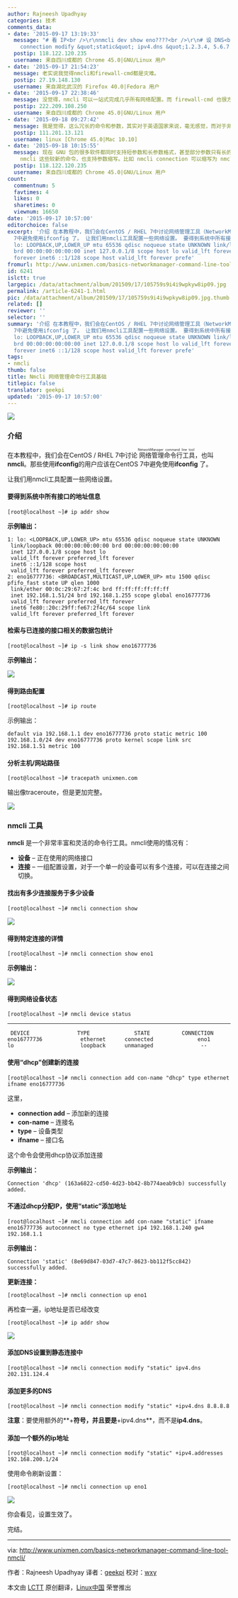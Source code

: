 ```yaml
---
author: Rajneesh Upadhyay
categories: 技术
comments_data:
- date: '2015-09-17 13:19:33'
  message: "# 看 IP<br />\r\nnmcli dev show eno????<br />\r\n# 设 DNS<br />\r\nnmcli
    connection modify &quot;static&quot; ipv4.dns &quot;1.2.3.4, 5.6.7.8&quot;"
  postip: 118.122.120.235
  username: 来自四川成都的 Chrome 45.0|GNU/Linux 用户
- date: '2015-09-17 21:54:23'
  message: 老实说我觉得nmcli和firewall-cmd都是灾难。
  postip: 27.19.148.130
  username: 来自湖北武汉的 Firefox 40.0|Fedora 用户
- date: '2015-09-17 22:38:46'
  message: 没觉得，nmcli 可以一站式完成几乎所有网络配置。而 firewall-cmd 也很方便。不是所有人都精通 iptables。
  postip: 222.209.108.250
  username: 来自四川成都的 Chrome 45.0|GNU/Linux 用户
- date: '2015-09-18 09:27:42'
  message: 我是觉得，这么冗长的命令和参数，其实对于英语国家来说，毫无感觉，而对于非英语国家，总是不太友好。
  postip: 111.201.13.121
  username: linux [Chrome 45.0|Mac 10.10]
- date: '2015-09-18 10:15:55'
  message: 现在 GNU 包的很多软件都同时支持短参数和长参数格式，甚至部分参数只有长的没有短的。长参数格式有一个好处是，具有一定的自解释功能，方便用户了解命令具体执行什么操作。而且像
    nmcli 这些较新的命令，也支持参数缩写。比如 nmcli connection 可以缩写为 nmcli co。
  postip: 118.122.120.235
  username: 来自四川成都的 Chrome 45.0|GNU/Linux 用户
count:
  commentnum: 5
  favtimes: 4
  likes: 0
  sharetimes: 0
  viewnum: 16650
date: '2015-09-17 10:57:00'
editorchoice: false
excerpt: '介绍 在本教程中，我们会在CentOS / RHEL 7中讨论网络管理工具（NetworkManager command line tool），也叫nmcli。那些使用ifconfig的用户应该在CentOS
  7中避免使用ifconfig 了。 让我们用nmcli工具配置一些网络设置。 要得到系统中所有接口的地址信息 # ip addr show  示例输出： 1:
  lo: LOOPBACK,UP,LOWER_UP mtu 65536 qdisc noqueue state UNKNOWN link/loopback 00:00:00:00:00:00
  brd 00:00:00:00:00:00 inet 127.0.0.1/8 scope host lo valid_lft forever preferred_lft
  forever inet6 ::1/128 scope host valid_lft forever prefe'
fromurl: http://www.unixmen.com/basics-networkmanager-command-line-tool-nmcli/
id: 6241
islctt: true
largepic: /data/attachment/album/201509/17/105759s9i4i9wpkyw8ip09.jpg
permalink: /article-6241-1.html
pic: /data/attachment/album/201509/17/105759s9i4i9wpkyw8ip09.jpg.thumb.jpg
related: []
reviewer: ''
selector: ''
summary: '介绍 在本教程中，我们会在CentOS / RHEL 7中讨论网络管理工具（NetworkManager command line tool），也叫nmcli。那些使用ifconfig的用户应该在CentOS
  7中避免使用ifconfig 了。 让我们用nmcli工具配置一些网络设置。 要得到系统中所有接口的地址信息 # ip addr show  示例输出： 1:
  lo: LOOPBACK,UP,LOWER_UP mtu 65536 qdisc noqueue state UNKNOWN link/loopback 00:00:00:00:00:00
  brd 00:00:00:00:00:00 inet 127.0.0.1/8 scope host lo valid_lft forever preferred_lft
  forever inet6 ::1/128 scope host valid_lft forever prefe'
tags:
- nmcli
thumb: false
title: Nmcli 网络管理命令行工具基础
titlepic: false
translator: geekpi
updated: '2015-09-17 10:57:00'
---
```


![](/data/attachment/album/201509/17/105759s9i4i9wpkyw8ip09.jpg)


### 介绍


在本教程中，我们会在CentOS / RHEL 7中讨论<ruby> 网络管理命令行工具 <rp>  （ </rp> <rt>  NetworkManager command line tool </rt> <rp>  ） </rp></ruby>，也叫**nmcli**。那些使用**ifconfig**的用户应该在CentOS 7中避免使用**ifconfig** 了。


让我们用nmcli工具配置一些网络设置。


#### 要得到系统中所有接口的地址信息



```
[root@localhost ~]# ip addr show

```

**示例输出：**



```
1: lo: <LOOPBACK,UP,LOWER_UP> mtu 65536 qdisc noqueue state UNKNOWN 
 link/loopback 00:00:00:00:00:00 brd 00:00:00:00:00:00
 inet 127.0.0.1/8 scope host lo
 valid_lft forever preferred_lft forever
 inet6 ::1/128 scope host 
 valid_lft forever preferred_lft forever
2: eno16777736: <BROADCAST,MULTICAST,UP,LOWER_UP> mtu 1500 qdisc pfifo_fast state UP qlen 1000
 link/ether 00:0c:29:67:2f:4c brd ff:ff:ff:ff:ff:ff
 inet 192.168.1.51/24 brd 192.168.1.255 scope global eno16777736
 valid_lft forever preferred_lft forever
 inet6 fe80::20c:29ff:fe67:2f4c/64 scope link 
 valid_lft forever preferred_lft forever

```

#### 检索与已连接的接口相关的数据包统计



```
[root@localhost ~]# ip -s link show eno16777736

```

**示例输出：**


![](/data/attachment/album/201509/17/105801w5ppjse4gpp8q2wp.png)


#### 得到路由配置



```
[root@localhost ~]# ip route

```

示例输出：



```
default via 192.168.1.1 dev eno16777736 proto static metric 100 
192.168.1.0/24 dev eno16777736 proto kernel scope link src 192.168.1.51 metric 100

```

#### 分析主机/网站路径



```
[root@localhost ~]# tracepath unixmen.com

```

输出像traceroute，但是更加完整。


![](/data/attachment/album/201509/17/105802rls9dmr97ggqm3qm.png)


### nmcli 工具


**nmcli** 是一个非常丰富和灵活的命令行工具。nmcli使用的情况有：


* **设备** – 正在使用的网络接口
* **连接** – 一组配置设置，对于一个单一的设备可以有多个连接，可以在连接之间切换。


#### 找出有多少连接服务于多少设备



```
[root@localhost ~]# nmcli connection show

```

![](/data/attachment/album/201509/17/105802yfaass94qukuqkk4.png)


#### 得到特定连接的详情



```
[root@localhost ~]# nmcli connection show eno1

```

**示例输出：**


![](/data/attachment/album/201509/17/105802upxvxpfxepvl0psl.png)


#### 得到网络设备状态



```
[root@localhost ~]# nmcli device status

```



---



```
 DEVICE               TYPE              STATE          CONNECTION 
eno16777736            ethernet      connected              eno1 
lo                     loopback      unmanaged               --

```

#### 使用“dhcp”创建新的连接



```
[root@localhost ~]# nmcli connection add con-name "dhcp" type ethernet ifname eno16777736

```

这里，


* **connection add** – 添加新的连接
* **con-name** – 连接名
* **type** – 设备类型
* **ifname** – 接口名


这个命令会使用dhcp协议添加连接


**示例输出：**



```
Connection 'dhcp' (163a6822-cd50-4d23-bb42-8b774aeab9cb) successfully added.

```

#### 不通过dhcp分配IP，使用“static”添加地址



```
[root@localhost ~]# nmcli connection add con-name "static" ifname eno16777736 autoconnect no type ethernet ip4 192.168.1.240 gw4 192.168.1.1

```

**示例输出：**



```
Connection 'static' (8e69d847-03d7-47c7-8623-bb112f5cc842) successfully added.

```

**更新连接：**



```
[root@localhost ~]# nmcli connection up eno1

```

再检查一遍，ip地址是否已经改变



```
[root@localhost ~]# ip addr show

```

![](/data/attachment/album/201509/17/105803yg4zwfi70m7fgi00.png)


#### 添加DNS设置到静态连接中



```
[root@localhost ~]# nmcli connection modify "static" ipv4.dns 202.131.124.4

```

#### 添加更多的DNS



```
[root@localhost ~]# nmcli connection modify "static" +ipv4.dns 8.8.8.8
```

**注意**：要使用额外的**+**符号，并且要是**+ipv4.dns**，而不是**ip4.dns**。


#### 添加一个额外的ip地址



```
[root@localhost ~]# nmcli connection modify "static" +ipv4.addresses 192.168.200.1/24

```

使用命令刷新设置：



```
[root@localhost ~]# nmcli connection up eno1

```

![](/data/attachment/album/201509/17/105804p999fmwnlddk6dsn.png)


你会看见，设置生效了。


完结。




---


via: <http://www.unixmen.com/basics-networkmanager-command-line-tool-nmcli/>


作者：Rajneesh Upadhyay 译者：[geekpi](https://github.com/geekpi) 校对：[wxy](https://github.com/wxy)


本文由 [LCTT](https://github.com/LCTT/TranslateProject) 原创翻译，[Linux中国](https://linux.cn/) 荣誉推出